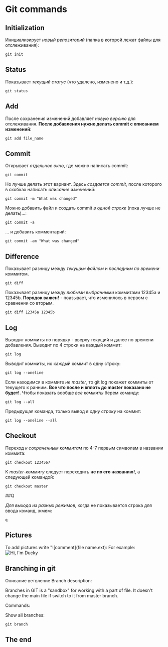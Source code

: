 # **Git commands**

## Initialization
Инициализирует *новый репозиторий* (папка в которой лежат файлы для отслеживания):

    git init

## Status 
Показывает *текущий статус* (что удалено, изменено и т.д.):

    git status

## Add
После сохранения изменений добавляет *новую версию* для отслеживания. **После добавления нужно делать commit с описанием изменений**:

    git add file_name

## Commit
Открывает *отдельное окно*, где можно написать commit:

    git commit

Но лучше делать этот вариант. Здесь *создается commit*, после которого в скобках написать *описание изменений*:

    git commit -m "What was changed"

Можно добавить файл и создать commit *в одной строке* (пока лучше не делать)...:
   
    git commit -a

... и добавить комментарий:
    
    git commit -am "What was changed"

## Difference
Показывает разницу между *текущим файлом* и *последним по времени* коммитом.

    git diff 

Показывает разницу между *любыми выбранными* коммитами 12345a и 12345b. **Порядок важен!** - поазывает, что изменилось в первом с сравнении со вторым.

    git diff 12345a 12345b

## Log
Выводит коммиты по порядку - вверху текущий и далее по времени добавления. Выводит по 4 строки на каждый коммит:

    git log

Выводит коммиты, но каждый коммит в одну строку:

    git log --oneline

Если находимся в коммите *не master*, то git log покажет коммиты от текущего к ранним. **Все что после и вплоть до master показано не будет!**. Чтобы показать вообще *все коммиты* берем команду:

    git log --all

Предыдущая команда, только вывод *в одну строку* на коммит:

    git log --oneline --all

## Checkout
Переход *к сохраненным коммитам* по 4-7 первым символам в названии коммита:

    git checkout 1234567

К *master-коммиту* следует переходить **не по его названию!**, а следующей командой:

    git checkout master

##Q

*Для выхода из разных режимов*, когда не показывается строка для ввода команд, жмем:

    q

## Pictures

To add pictures write "![comment](file name.ext):
For example:
![Hi, I'm Ducky](Duck.png)

## Branching in git

Описание ветвление
Branch description:

Branches in GIT is a "sandbox" for working with a part of file. It doesn't change the main file if switch to it from master branch.

Commands:

Show all branches:

    git branch

## The end

